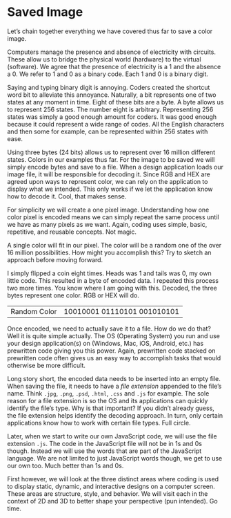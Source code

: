 # Saved Image

Let’s chain together everything we have covered thus far to save a color image.

Computers manage the presence and absence of electricity with circuits. These allow us to bridge the physical world (hardware) to the virtual (software). We agree that the presence of electricity is a 1 and the absence a 0. We refer to 1 and 0 as a binary code. Each 1 and 0 is a binary digit.

Saying and typing binary digit is annoying. Coders created the shortcut word bit to alleviate this annoyance. Naturally, a bit represents one of two states at any moment in time. Eight of these bits are a byte. A byte allows us to represent 256 states. The number eight is arbitrary. Representing 256 states was simply a good enough amount for coders. It was good enough because it could represent a wide range of codes. All the English characters and then some for example, can be represented within 256 states with ease. 

Using three bytes (24 bits) allows us to represent over 16 million different states. Colors in our examples thus far. For the image to be saved we will simply encode bytes and save to a file. When a design application loads our image file, it will be responsible for decoding it. Since RGB and HEX are agreed upon ways to represent color, we can rely on the application to display what we intended. This only works if we let the application know how to decode it. Cool, that makes sense.

For simplicity we will create a one pixel image. Understanding how one color pixel is encoded means we can simply repeat the same process until we have as many pixels as we want. Again, coding uses simple, basic, repetitive, and reusable concepts. Not magic.

A single color will fit in our pixel. The color will be a random one of the over 16 million possibilities. How might you accomplish this? Try to sketch an approach before moving forward.

I simply flipped a coin eight times. Heads was 1 and tails was 0, my own little code. This resulted in a byte of encoded data. I repeated this process two more times. You know where I am going with this. Decoded, the three bytes represent one color. RGB or HEX will do.

<table>
  <tr>
    <td>Random Color</td>
    <td>10010001 01110101 001010101</td>
  </tr>
</table>

Once encoded, we need to actually save it to a file. How do we do that? Well it is quite simple actually. The OS (Operating System) you run and use your design application(s) on (Windows, Mac, iOS, Android, etc.) has prewritten code giving you this power. Again, prewritten code stacked on prewritten code often gives us an easy way to accomplish tasks that would otherwise be more difficult.

Long story short, the encoded data needs to be inserted into an empty file. When saving the file, it needs to have a *file extension* appended to the file’s name. Think `.jpg`, `.png`, `.psd`, `.html`, `.css` and `.js` for example. The sole reason for a file extension is so the OS and its applications can quickly identify the file’s type. Why is that important? If you didn’t already guess, the file extension helps identify the decoding approach. In turn, only certain applications know how to work with certain file types. Full circle.

Later, when we start to write our own JavaScript code, we will use the file extension `.js`. The code in the JavaScript file will not be in 1s and 0s though. Instead we will use the words that are part of the JavaScript language. We are not limited to just JavaScript words though, we get to use our own too. Much better than 1s and 0s. 

First however, we will look at the three distinct areas where coding is used to display static, dynamic, and interactive designs on a computer screen. These areas are structure, style, and behavior. We will visit each in the context of 2D and 3D to better shape your perspective (pun intended). Go time.
